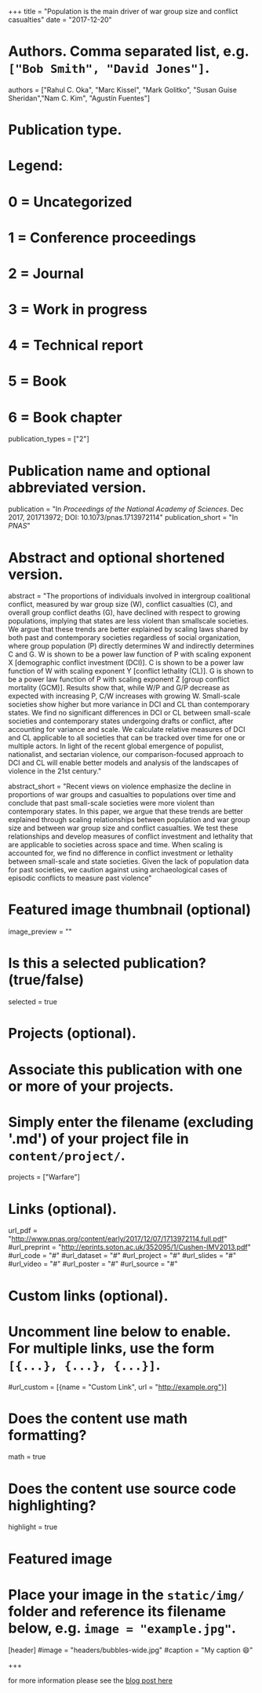+++
title = "Population is the main driver of war group size and conflict casualties"
date = "2017-12-20"

# Authors. Comma separated list, e.g. `["Bob Smith", "David Jones"]`.
authors = ["Rahul C. Oka", "Marc Kissel", "Mark Golitko", "Susan Guise Sheridan","Nam C. Kim", "Agustín Fuentes"]
# Publication type.
# Legend:
# 0 = Uncategorized
# 1 = Conference proceedings
# 2 = Journal
# 3 = Work in progress
# 4 = Technical report
# 5 = Book
# 6 = Book chapter
publication_types = ["2"]

# Publication name and optional abbreviated version.
publication = "In *Proceedings of the National Academy of Sciences*. Dec 2017, 201713972; DOI: 10.1073/pnas.1713972114"
publication_short = "In *PNAS*"

# Abstract and optional shortened version.
abstract = "The proportions of individuals involved in intergroup coalitional conflict, measured by war group size (W), conflict casualties (C), and overall group conflict deaths (G), have declined with respect to growing populations, implying that states are less violent than smallscale societies. We argue that these trends are better explained by scaling laws shared by both past and contemporary societies regardless of social organization, where group population (P) directly determines W and indirectly determines C and G. W is shown to be a power law function of P with scaling exponent X [demographic conflict investment (DCI)]. C is shown to be a power law function of W with scaling exponent Y [conflict lethality (CL)]. G is shown to be a power law function of P with scaling exponent Z [group conflict mortality (GCM)]. Results show that, while W/P and G/P decrease as expected with increasing P, C/W increases with growing W. Small-scale societies show higher but more variance in DCI and CL than contemporary states. We find no significant differences in DCI or CL between small-scale societies and contemporary states undergoing drafts or conflict, after accounting for variance and scale. We calculate relative measures of DCI and CL applicable to all societies that can be tracked over time for one or multiple actors. In light of the recent global emergence of populist, nationalist, and sectarian violence, our comparison-focused approach to DCI and CL will enable better models and analysis of the landscapes of violence in the 21st century."

abstract_short = "Recent views on violence emphasize the decline in proportions of war groups and casualties to populations over time and conclude that past small-scale societies were more violent than contemporary states. In this paper, we argue that these trends are better explained through scaling relationships between population and war group size and between war group size and conflict casualties. We test these relationships and develop measures of conflict investment and lethality that are applicable to societies across space and time. When scaling is accounted for, we find no difference in conflict investment or lethality between small-scale and state societies. Given the lack of population data for past societies, we caution against using archaeological cases of episodic conflicts to measure past violence"
# Featured image thumbnail (optional)
image_preview = ""

# Is this a selected publication? (true/false)
selected = true

# Projects (optional).
#   Associate this publication with one or more of your projects.
#   Simply enter the filename (excluding '.md') of your project file in `content/project/`.
projects = ["Warfare"]

# Links (optional).
url_pdf = "http://www.pnas.org/content/early/2017/12/07/1713972114.full.pdf"
#url_preprint = "http://eprints.soton.ac.uk/352095/1/Cushen-IMV2013.pdf"
#url_code = "#"
#url_dataset = "#"
#url_project = "#"
#url_slides = "#"
#url_video = "#"
#url_poster = "#"
#url_source = "#"

# Custom links (optional).
#   Uncomment line below to enable. For multiple links, use the form `[{...}, {...}, {...}]`.
#url_custom = [{name = "Custom Link", url = "http://example.org"}]

# Does the content use math formatting?
math = true

# Does the content use source code highlighting?
highlight = true

# Featured image
# Place your image in the `static/img/` folder and reference its filename below, e.g. `image = "example.jpg"`.
[header]
#image = "headers/bubbles-wide.jpg"
#caption = "My caption :smile:"

+++

for more information please see the [blog post here](https://marckisseltemp.netlify.com/post/warfare/)

